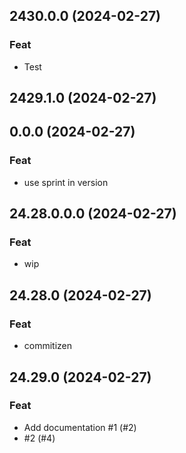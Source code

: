 ## 2430.0.0 (2024-02-27)

### Feat

- Test

## 2429.1.0 (2024-02-27)

## 0.0.0 (2024-02-27)

### Feat

- use sprint in version

## 24.28.0.0.0 (2024-02-27)

### Feat

- wip

## 24.28.0 (2024-02-27)

### Feat

- commitizen

## 24.29.0 (2024-02-27)

### Feat

- Add documentation #1 (#2)
- #2 (#4)
